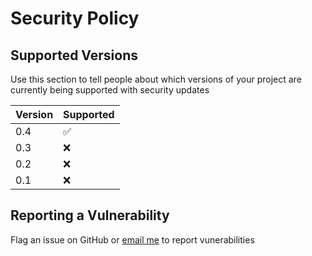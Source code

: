 # Security Policy

## Supported Versions

Use this section to tell people about which versions of your project are currently being supported with security updates

| Version | Supported |
| ------- | ------------------ |
| 0.4 | :white_check_mark: |
| 0.3 | :x: |
| 0.2 | :x: |
| 0.1 | :x: |

## Reporting a Vulnerability

Flag an issue on GitHub or [email me](max@fullimage.net) to report vunerabilities
